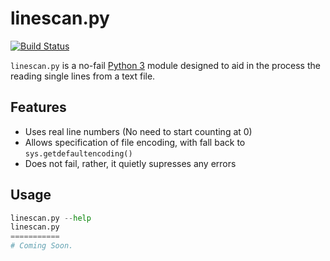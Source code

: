 linescan.py
===========

[![Build Status](https://travis-ci.org/le717/linescan.py.png?branch=master)](https://travis-ci.org/le717/linescan.py)

`linescan.py` is a no-fail [Python 3](http://python.org) module designed to aid in the process the reading single lines from a text file.

Features
--------

* Uses real line numbers (No need to start counting at 0)
* Allows specification of file encoding, with fall back to `sys.getdefaultencoding()`
* Does not fail, rather, it quietly supresses any errors


Usage
-----

```python
linescan.py --help
linescan.py
===========
# Coming Soon.
```
